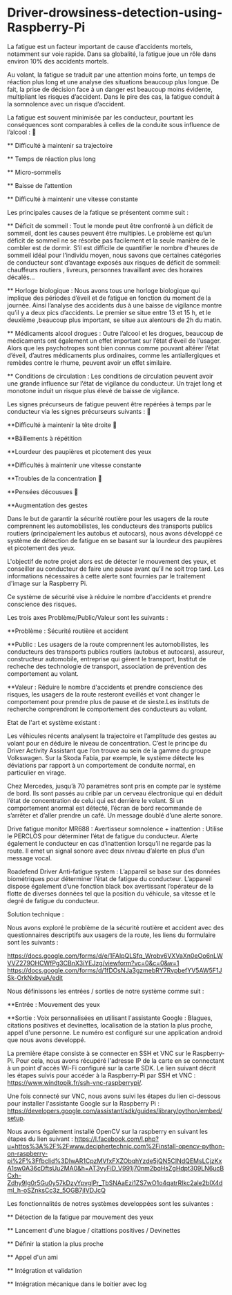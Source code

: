 # Driver-drowsiness-detection-using-Raspberry-Pi

La fatigue est un facteur important de cause d’accidents mortels, notamment sur voie rapide. Dans sa globalité, la fatigue joue un rôle dans environ 10% des accidents mortels.

Au volant, la fatigue se traduit par une attention moins forte, un temps de réaction plus long et une analyse des situations beaucoup plus longue. De fait, la prise de décision face à un danger est beaucoup moins évidente, multipliant les risques d’accident. Dans le pire des cas, la fatigue conduit à la somnolence avec un risque d’accident.

La fatigue est souvent minimisée par les conducteur, pourtant les conséquences sont comparables à celles de la conduite sous influence de l’alcool :  

** Difficulté à maintenir sa trajectoire 

** Temps de réaction plus long 

** Micro-sommeils 

** Baisse de l’attention

** Difficulté à maintenir une vitesse constante

Les principales causes de la fatique se présentent comme suit : 

** Déficit de sommeil : Tout le monde peut être confronté à un déficit de sommeil, dont les causes peuvent être multiples. Le problème est qu’un déficit de sommeil ne se résorbe pas facilement et la seule manière de le combler est de dormir. S’il est difficile de quantifier le nombre d’heures de sommeil idéal pour l’individu moyen, nous savons que certaines catégories de conducteur sont d’avantage exposés aux risques de déficit de sommeil: chauffeurs routiers , livreurs, personnes travaillant avec des horaires décalés... 

** Horloge biologique : Nous avons tous une horloge biologique qui implique des périodes d’éveil et de fatigue en fonction du moment de la journée. Ainsi l’analyse des accidents dus à une baisse de vigilance montre qu’il y a deux pics d’accidents. Le premier se situe entre 13 et 15 h, et le deuxième ,beaucoup plus important, se situe aux alentours de 2h du matin.   

** Médicaments alcool drogues : Outre l’alcool et les drogues, beaucoup de médicaments ont également un effet important sur l’état d’éveil de l’usager. Alors que les psychotropes sont bien connus comme pouvant altérer l’état d’éveil, d’autres médicaments plus ordinaires, comme les antiallergiques et remèdes contre le rhume, peuvent avoir un effet similaire.

** Conditions de circulation : Les conditions de circulation peuvent avoir une grande influence sur l’état de vigilance du conducteur. Un trajet long et monotone induit un risque plus élevé de baisse de vigilance.

Les signes précurseurs de fatigue peuvent être repérées à temps par le conducteur via les signes précurseurs suivants : 

**Difficulté à maintenir la tête droite  

**Bâillements à répétition

**Lourdeur des paupières et picotement des yeux

**Difficultés à maintenir une vitesse constante

**Troubles de la concentration 

**Pensées décousues  

**Augmentation des gestes

Dans le but de garantir la sécurité routière pour les usagers de la route comprennent les automobilistes, les conducteurs des transports publics routiers (principalement les autobus et autocars), nous avons développé ce système de détection de fatigue en se basant sur la lourdeur des paupières et picotement des yeux. 

L'objectif de notre projet alors est de détecter le mouvement des yeux, et conseiller au conducteur de faire une pause avant qu’il ne soit trop tard. Les informations nécessaires à cette alerte sont fournies par le traitement d'image sur la Raspberry Pi.  

Ce système de sécurité vise à réduire le nombre d'accidents et prendre conscience des risques. 

Les trois axes Problème/Public/Valeur sont les suivants :  

**Problème :    Sécurité routière et accident                         

**Public   :    Les usagers de la route comprennent les automobilistes, les conducteurs des transports publics routiers (autobus et autocars), assureur, constructeur automobile, entreprise qui gérent le transport, Institut de recheche des technologie de transport, association de prévention des comportement au volant.

**Valeur   :    Réduire le nombre d'accidents et prendre conscience des risques, les usagers de la route resteront eveillés et vont changer le comportement pour prendre plus de pause et de sieste.Les instituts de recherche comprendront le comportement des conducteurs au volant. 

Etat de l'art et système existant : 

Les véhicules récents analysent la trajectoire et l’amplitude des gestes au volant pour en déduire le niveau de concentration. C’est le principe du Driver Activity Assistant que l’on trouve au sein de la gamme du groupe Volkswagen. Sur la Skoda Fabia, par exemple, le système détecte les déviations par rapport à un comportement de conduite normal, en particulier en virage.

Chez Mercedes, jusqu’à 70 paramètres sont pris en compte par le système de bord. Ils sont passés au crible par un cerveau électronique qui en déduit l’état de concentration de celui qui est derrière le volant. Si un comportement anormal est détecté, l’écran de bord recommande de s’arrêter et d’aller prendre un café. Un message doublé d’une alerte sonore.

Drive fatigue monitor MR688 : Avertisseur somnolence + inattention : Utilise le PERCLOS pour déterminer l’état de fatigue du conducteur.
Alerte également le conducteur en cas d’inattention lorsqu’il ne regarde pas la route. Il emet un signal sonore avec deux niveau d’alerte en plus d'un message vocal.

Roadefend Driver Anti-fatigue system : L’appareil se base sur des données biométriques pour déterminer l’état de fatigue du conducteur.
L’appareil dispose également d’une fonction black box avertissant l’opérateur de la flotte de diverses données tel que la position du véhicule, sa vitesse et le degré de fatigue du conducteur.

Solution technique :

Nous avons exploré le problème de la sécurité routière et accident avec des questionnaires descriptifs aux usagers de la route, les liens du formulaire sont les suivants :

https://docs.google.com/forms/d/e/1FAIpQLSfq_Wrobv6VXVaXn0eOo6nLWVVZ279OHCWfPg3CBnX3iYEJzg/viewform?vc=0&c=0&w=1
https://docs.google.com/forms/d/1fDOsNJa3gzmebRY7RvpbefYV5AW5F1JSk-OrkNxbyuA/edit

Nous définissons les entrées / sorties de notre système comme suit :

**Entrée : Mouvement des yeux

**Sortie : Voix personnalisées en utilisant l'assistante Google : Blagues, citations positives et devinettes, localisation de la station la plus proche, appel d'une personne. Le numéro est configuré sur une application android que nous avons developpé. 
                        
La première étape consiste à se connecter en SSH et VNC sur le Raspberry-Pi. Pour cela, nous avons récupéré l'adresse IP de la carte en se connectant à un point d'accès Wi-Fi configuré sur la carte SDK. Le lien suivant décrit les étapes suivis pour accéder à la Raspberry-Pi par SSH et VNC : https://www.windtopik.fr/ssh-vnc-raspberrypi/.

Une fois connecté sur VNC, nous avons suivi les étapes du lien ci-dessous pour installer l'assistante Google sur la Raspberry Pi : https://developers.google.com/assistant/sdk/guides/library/python/embed/setup. 

Nous avons également installé OpenCV sur la raspberry en suivant les étapes du lien suivant : https://l.facebook.com/l.php?u=https%3A%2F%2Fwww.deciphertechnic.com%2Finstall-opencv-python-on-raspberry-pi%2F%3Ffbclid%3DIwAR1CpzMVfxFXZObqhYzde5jQN5CINdQEMsLCjzKxA1sw0A36cDftsUu2MA0&h=AT3yyFiD_V991j70nm2bqHsZgHdpt309LN6ucBCxh-Zdhy9Ig0r5Gu0y57kDzyYpvglPr_TbSNAaEzi1ZS7wO1o4qatrRIkc2ale2bIX4dmI_h-oSZnksCc3z_5OGB7jIVDJcQ

Les fonctionnalités de notres systèmes developpées sont les suivantes :
 
** Détection de la fatigue par mouvement des yeux

** Lancement d'une blague / citattions positives / Devinettes

** Définir la station la plus proche

** Appel d'un ami

** Intégration et validation

** Intégration mécanique dans le boitier avec log
 
